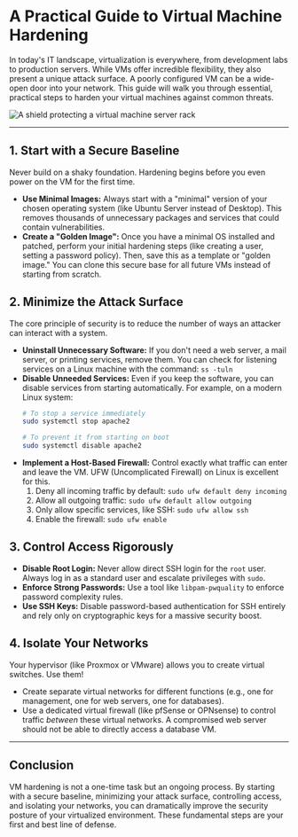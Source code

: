 # A Practical Guide to Virtual Machine Hardening

In today's IT landscape, virtualization is everywhere, from development labs to production servers. While VMs offer incredible flexibility, they also present a unique attack surface. A poorly configured VM can be a wide-open door into your network. This guide will walk you through essential, practical steps to harden your virtual machines against common threats.

![A shield protecting a virtual machine server rack](https://placehold.co/800x400/2d3748/38b2ac?text=VM+Security)

---

## 1. Start with a Secure Baseline

Never build on a shaky foundation. Hardening begins before you even power on the VM for the first time.

* **Use Minimal Images:** Always start with a "minimal" version of your chosen operating system (like Ubuntu Server instead of Desktop). This removes thousands of unnecessary packages and services that could contain vulnerabilities.
* **Create a "Golden Image":** Once you have a minimal OS installed and patched, perform your initial hardening steps (like creating a user, setting a password policy). Then, save this as a template or "golden image." You can clone this secure base for all future VMs instead of starting from scratch.

## 2. Minimize the Attack Surface

The core principle of security is to reduce the number of ways an attacker can interact with a system.

* **Uninstall Unnecessary Software:** If you don't need a web server, a mail server, or printing services, remove them. You can check for listening services on a Linux machine with the command: `ss -tuln`
* **Disable Unneeded Services:** Even if you keep the software, you can disable services from starting automatically. For example, on a modern Linux system:
    ```bash
    # To stop a service immediately
    sudo systemctl stop apache2

    # To prevent it from starting on boot
    sudo systemctl disable apache2
    ```
* **Implement a Host-Based Firewall:** Control exactly what traffic can enter and leave the VM. UFW (Uncomplicated Firewall) on Linux is excellent for this.
    1.  Deny all incoming traffic by default: `sudo ufw default deny incoming`
    2.  Allow all outgoing traffic: `sudo ufw default allow outgoing`
    3.  Only allow specific services, like SSH: `sudo ufw allow ssh`
    4.  Enable the firewall: `sudo ufw enable`

## 3. Control Access Rigorously

* **Disable Root Login:** Never allow direct SSH login for the `root` user. Always log in as a standard user and escalate privileges with `sudo`.
* **Enforce Strong Passwords:** Use a tool like `libpam-pwquality` to enforce password complexity rules.
* **Use SSH Keys:** Disable password-based authentication for SSH entirely and rely only on cryptographic keys for a massive security boost.

## 4. Isolate Your Networks

Your hypervisor (like Proxmox or VMware) allows you to create virtual switches. Use them!
* Create separate virtual networks for different functions (e.g., one for management, one for web servers, one for databases).
* Use a dedicated virtual firewall (like pfSense or OPNsense) to control traffic *between* these virtual networks. A compromised web server should not be able to directly access a database VM.

---

## Conclusion

VM hardening is not a one-time task but an ongoing process. By starting with a secure baseline, minimizing your attack surface, controlling access, and isolating your networks, you can dramatically improve the security posture of your virtualized environment. These fundamental steps are your first and best line of defense.
